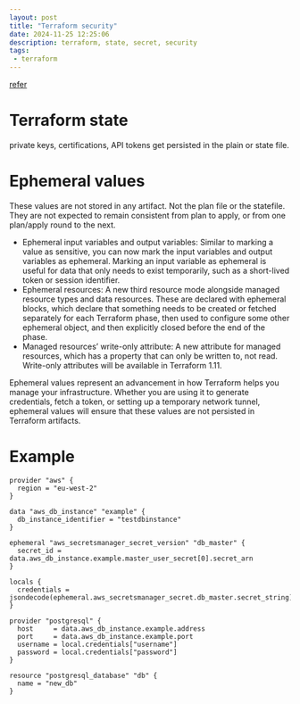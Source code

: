 ```yaml
---
layout: post
title: "Terraform security"
date: 2024-11-25 12:25:06
description: terraform, state, secret, security 
tags:
 - terraform
---
```

[refer](https://www.hashicorp.com/blog/terraform-1-10-improves-handling-secrets-in-state-with-ephemeral-values)

# Terraform state
private keys, certifications, API tokens get persisted in the plain or state file.

# Ephemeral values
These values are not stored in any artifact. Not the plan file or the statefile. They are not expected to remain consistent from plan to apply, or from one plan/apply round to the next.

- Ephemeral input variables and output variables: Similar to marking a value as sensitive, you can now mark the input variables and output variables as ephemeral. Marking an input variable as ephemeral is useful for data that only needs to exist temporarily, such as a short-lived token or session identifier.
- Ephemeral resources: A new third resource mode alongside managed resource types and data resources. These are declared with ephemeral blocks, which declare that something needs to be created or fetched separately for each Terraform phase, then used to configure some other ephemeral object, and then explicitly closed before the end of the phase.
- Managed resources’ write-only attribute: A new attribute for managed resources, which has a property that can only be written to, not read. Write-only attributes will be available in Terraform 1.11.

Ephemeral values represent an advancement in how Terraform helps you manage your infrastructure. Whether you are using it to generate credentials, fetch a token, or setting up a temporary network tunnel, ephemeral values will ensure that these values are not persisted in Terraform artifacts.


# Example
```
provider "aws" {
  region = "eu-west-2"
}
 
data "aws_db_instance" "example" {
  db_instance_identifier = "testdbinstance"
}
 
ephemeral "aws_secretsmanager_secret_version" "db_master" {
  secret_id = data.aws_db_instance.example.master_user_secret[0].secret_arn
}
 
locals {
  credentials = jsondecode(ephemeral.aws_secretsmanager_secret.db_master.secret_string)
}
 
provider "postgresql" {
  host     = data.aws_db_instance.example.address
  port     = data.aws_db_instance.example.port
  username = local.credentials["username"]
  password = local.credentials["password"]
}
 
resource "postgresql_database" "db" {
  name = "new_db"
}
```
